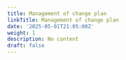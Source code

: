 ```yaml
---
title: Management of change plan
linkTitle: Management of change plan
date: '2025-05-01T21:05:00Z'
weight: 1
description: No content
draft: false
---
```



